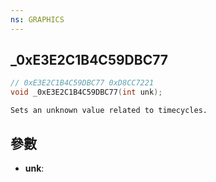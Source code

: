 ```yaml
---
ns: GRAPHICS
---
```

## _0xE3E2C1B4C59DBC77

```c
// 0xE3E2C1B4C59DBC77 0xD8CC7221
void _0xE3E2C1B4C59DBC77(int unk);
```

```
Sets an unknown value related to timecycles.  
```

## 參數
* **unk**: 

